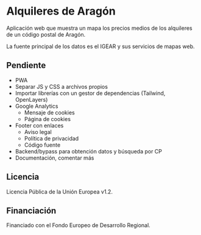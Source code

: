 # Alquileres de Aragón

Aplicación web que muestra un mapa los precios medios de los alquileres de un
código postal de Aragón.

La fuente principal de los datos es el IGEAR y sus servicios de mapas web.

## Pendiente

- PWA
- Separar JS y CSS a archivos propios
- Importar librerías con un gestor de dependencias (Tailwind, OpenLayers)
- Google Analytics
    - Mensaje de cookies
    - Página de cookies
- Footer con enlaces
    - Aviso legal
    - Política de privacidad
    - Código fuente
- Backend/bypass para obtención datos y búsqueda por CP
- Documentación, comentar más

## Licencia

Licencia Pública de la Unión Europea v1.2.

## Financiación

Financiado con el Fondo Europeo de Desarrollo Regional.